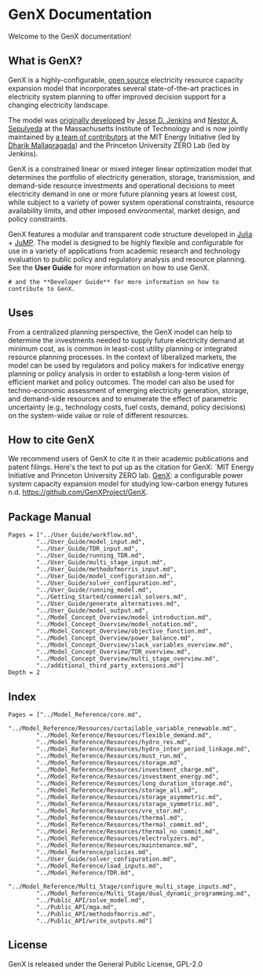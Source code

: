 # GenX Documentation
Welcome to the GenX documentation! 

## What is GenX?

GenX is a highly-configurable, [open source](https://github.com/GenXProject/GenX/blob/main/LICENSE) electricity resource capacity expansion model that incorporates several state-of-the-art practices in electricity system planning to offer improved decision support for a changing electricity landscape.

The model was [originally developed](https://energy.mit.edu/publication/enhanced-decision-support-changing-electricity-landscape/) by [Jesse D. Jenkins](https://mae.princeton.edu/people/faculty/jenkins) and [Nestor A. Sepulveda](https://energy.mit.edu/profile/nestor-sepulveda/) at the Massachusetts Institute of Technology and is now jointly maintained by [a team of contributors](https://energy.mit.edu/genx/#team) at the MIT Energy Initiative (led by [Dharik Mallapragada](https://mallapragada.mit.edu)) and the Princeton University ZERO Lab (led by Jenkins).

GenX is a constrained linear or mixed integer linear optimization model that determines the portfolio of electricity generation, storage, transmission, and demand-side resource investments and operational decisions to meet electricity demand in one or more future planning years at lowest cost, while subject to a variety of power system operational constraints, resource availability limits, and other imposed environmental, market design, and policy constraints.

GenX features a modular and transparent code structure developed in [Julia](http://julialang.org/) + [JuMP](http://jump.dev/). The model is designed to be highly flexible and configurable for use in a variety of applications from academic research and technology evaluation to public policy and regulatory analysis and resource planning. See the **User Guide** for more information on how to use GenX.
```@meta
# and the **Developer Guide** for more information on how to contribute to GenX.
```

## Uses

From a centralized planning perspective, the GenX model can help to determine the investments needed to supply future electricity demand at minimum cost, as is common in least-cost utility planning or integrated resource planning processes. In the context of liberalized markets, the model can be used by regulators and policy makers for indicative energy planning or policy analysis in order to establish a long-term vision of efficient market and policy outcomes. The model can also be used for techno-economic assessment of emerging electricity generation, storage, and demand-side resources and to enumerate the effect of parametric uncertainty (e.g., technology costs, fuel costs, demand, policy decisions) on the system-wide value or role of different resources.

## How to cite GenX

We recommend users of GenX to cite it in their academic publications and patent filings. Here's the text to put up as the citation for GenX:
`MIT Energy Initiative and Princeton University ZERO lab. [GenX](https://github.com/GenXProject/GenX): a configurable power system capacity expansion model for studying low-carbon energy futures n.d. https://github.com/GenXProject/GenX.

## Package Manual

```@contents
Pages = ["../User_Guide/workflow.md",
        "../User_Guide/model_input.md",
        "../User_Guide/TDR_input.md",
        "../User_Guide/running_TDR.md",
        "../User_Guide/multi_stage_input.md",
        "../User_Guide/methodofmorris_input.md",
        "../User_Guide/model_configuration.md",
        "../User_Guide/solver_configuration.md",
        "../User_Guide/running_model.md",
        "../Getting_Started/commercial_solvers.md",
        "../User_Guide/generate_alternatives.md",
        "../User_Guide/model_output.md",
        "../Model_Concept_Overview/model_introduction.md",
        "../Model_Concept_Overview/model_notation.md",
        "../Model_Concept_Overview/objective_function.md",
        "../Model_Concept_Overview/power_balance.md",
        "../Model_Concept_Overview/slack_variables_overview.md",
        "../Model_Concept_Overview/TDR_overview.md",
        "../Model_Concept_Overview/multi_stage_overview.md",
        "../additional_third_party_extensions.md"]
Depth = 2
``` 

## Index

```@index
Pages = ["../Model_Reference/core.md",
        "../Model_Reference/Resources/curtailable_variable_renewable.md",
        "../Model_Reference/Resources/flexible_demand.md",
        "../Model_Reference/Resources/hydro_res.md",
        "../Model_Reference/Resources/hydro_inter_period_linkage.md",
        "../Model_Reference/Resources/must_run.md",
        "../Model_Reference/Resources/storage.md",
        "../Model_Reference/Resources/investment_charge.md",
        "../Model_Reference/Resources/investment_energy.md",
        "../Model_Reference/Resources/long_duration_storage.md",
        "../Model_Reference/Resources/storage_all.md",
        "../Model_Reference/Resources/storage_asymmetric.md",
        "../Model_Reference/Resources/storage_symmetric.md",
        "../Model_Reference/Resources/vre_stor.md",
        "../Model_Reference/Resources/thermal.md",
        "../Model_Reference/Resources/thermal_commit.md",
        "../Model_Reference/Resources/thermal_no_commit.md",
        "../Model_Reference/Resources/electrolyzers.md",
        "../Model_Reference/Resources/maintenance.md",
        "../Model_Reference/policies.md",
        "../User_Guide/solver_configuration.md",
        "../Model_Reference/load_inputs.md",
        "../Model_Reference/TDR.md",
        "../Model_Reference/Multi_Stage/configure_multi_stage_inputs.md",
        "../Model_Reference/Multi_Stage/dual_dynamic_programming.md",
        "../Public_API/solve_model.md",
        "../Public_API/mga.md",
        "../Public_API/methodofmorris.md",
        "../Public_API/write_outputs.md"]
```

## License

GenX is released under the General Public License, GPL-2.0